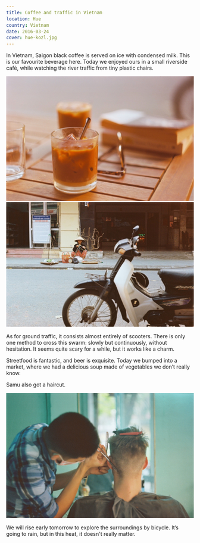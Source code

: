 ```yaml
---
title: Coffee and traffic in Vietnam
location: Hue
country: Vietnam
date: 2016-03-24
cover: hue-kozl.jpg
---
```


In Vietnam, Saigon black coffee is served on ice with condensed milk. This is our favourite beverage here. Today we enjoyed ours in a small riverside café, while watching the river traffic from tiny plastic chairs.

![vietnamese coffee, book, sunglasses](../../img/000006.jpg)
![scooter](../../img/000005.jpg)

As for ground traffic, it consists almost entirely of scooters. There is only one method to cross this swarm: slowly but continuously, without hesitation. It seems quite scary for a while, but it works like a charm. 

Streetfood is fantastic, and beer is exquisite. Today we bumped into a market, where we had a delicious soup made of vegetables we don’t really know. 

Samu also got a haircut. 

![Samu at the barber’s](../../img/000048.jpg)

We will rise early tomorrow to explore the surroundings by bicycle. It’s going to rain, but in this heat, it doesn't really matter.

